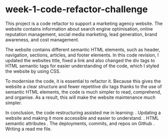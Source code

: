 # week-1-code-refactor-challenge

This project is a code refactor to support a marketing agency website. The website contains information about search engine optimisation, online reputation management, social media marketing, lead generation, brand awareness, and cost management.

The website contains different semantic HTML elements, such as header, navigation, sections, articles, and footer elements. In this code revision, I updated the websites title, fixed a link and also changed the div tags to HTML semantic tags for easier understanding of the code, which I styled the website by using CSS.

To modernise the code, it is essential to refactor it. Because this gives the website a clear structure and fewer repetitive div tags thanks to the use of semantic HTML elements, the code is much simpler to read, comprehend, and organise. As a result, this will make the website maintenance much simpler.

In conclusion, the code restructuring assisted me in learning:
. Updating a website and making it more accessible and easier to understand.
. HTML semantic attributes
. The deployments, commits, and repos on Github
. Writing a read me file.
